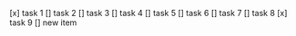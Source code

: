 [x] task 1
[] task 2
[] task 3
[] task 4
[] task 5
[] task 6
[] task 7
[] task 8
[x] task 9
[] new item